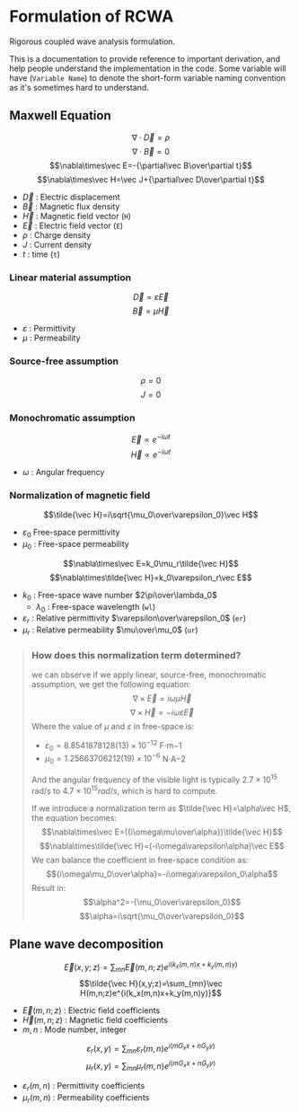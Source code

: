 # Formulation of RCWA
Rigorous coupled wave analysis formulation.

This is a documentation to provide reference to important derivation, and help people understand the implementation in the code. Some variable will have (`Variable Name`) to denote the short-form variable naming convention as it's sometimes hard to understand.

## Maxwell Equation
$$\nabla\cdot\vec D=\rho$$
$$\nabla\cdot\vec B=0$$
$$\nabla\times\vec E=-{\partial\vec B\over\partial t}$$
$$\nabla\times\vec H=\vec J+{\partial\vec D\over\partial t}$$
- $\vec D$ : Electric displacement
- $\vec B$ : Magnetic flux density
- $\vec H$ : Magnetic field vector (`H`)
- $\vec E$ : Electric field vector (`E`)
- $\rho$ : Charge density
- $J$ : Current density
- $t$ : time (`t`)

### Linear material assumption 
$$\vec D=\varepsilon\vec E$$
$$\vec B=\mu\vec H$$
- $\varepsilon$ : Permittivity
- $\mu$ : Permeability

###  Source-free assumption
$$\rho=0$$
$$J=0$$

### Monochromatic assumption
$$\vec E\propto e^{-i\omega t}$$
$$\vec H\propto e^{-i\omega t}$$
- $\omega$ : Angular frequency



### Normalization of magnetic field
$$\tilde{\vec H}=i\sqrt{\mu_0\over\varepsilon_0}\vec H$$

- $\varepsilon_0$ Free-space permittivity
- $\mu_0$ : Free-space permeability

$$\nabla\times\vec E=k_0\mu_r\tilde{\vec H}$$
$$\nabla\times\tilde{\vec H}=k_0\varepsilon_r\vec E$$

- $k_0$ : Free-space wave number $2\pi\over\lambda_0$
    - $\lambda_0$ : Free-space wavelength (`wl`)
- $\varepsilon_r$ : Relative permittivity $\varepsilon\over\varepsilon_0$ (`er`)
- $\mu_r$ : Relative permeability $\mu\over\mu_0$ (`ur`)

> ### How does this normalization term determined?
> we can observe if we apply linear, source-free, monochromatic assumption, we get the following equation:
> $$\nabla\times\vec E=i\omega\mu\vec H$$
> $$\nabla\times\vec H=-i\omega\varepsilon\vec E$$
> Where the value of $\mu$ and $\varepsilon$ in free-space is:
> - $\varepsilon_0 = 8.8541878128(13)×10^{−12}$ F⋅m−1
> - $\mu_0 = 1.25663706212(19)×10^{−6}$ N⋅A−2
> 
> And the angular frequency of the visible light is typically $2.7×10^{15}$ rad/s to $4.7×10^{15}rad/s$, which is hard to compute.
>
> If we introduce a normalization term as $\tilde{\vec H}=\alpha\vec H$, the equation becomes:
> $$\nabla\times\vec E=({i\omega\mu\over\alpha})\tilde{\vec H}$$
> $$\nabla\times\tilde{\vec H}=(-i\omega\varepsilon\alpha)\vec E$$
> We can balance the coefficient in free-space condition as:
> $${i\omega\mu_0\over\alpha}=-i\omega\varepsilon_0\alpha$$
> Result in:
> $$\alpha^2=-{\mu_0\over\varepsilon_0}$$
> $$\alpha=i\sqrt{\mu_0\over\varepsilon_0}$$


## Plane wave decomposition
$$\vec E(x,y;z)=\sum_{mn}\vec E(m,n;z)e^{i(k_x(m,n)x+k_y(m,n)y)}$$
$$\tilde{\vec H}(x,y;z)=\sum_{mn}\vec H(m,n;z)e^{i(k_x(m,n)x+k_y(m,n)y)}$$

- $\vec E(m,n;z)$ : Electric field coefficients
- $\vec H(m,n;z)$ : Magnetic field coefficients
- $m,n$ : Mode number, integer

$$\varepsilon_r(x, y)=\sum_{mn}\varepsilon_r(m,n)e^{i(mG_xx+nG_yy)}$$
$$\mu_r(x,y)=\sum_{mn}\mu_r(m,n)e^{i(mG_xx+nG_yy)}$$

- $\varepsilon_r(m,n)$ : Permittivity coefficients
- $\mu_r(m,n)$ : Permeability coefficients